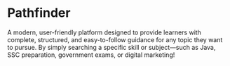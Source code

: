 # Pathfinder
A modern, user-friendly platform designed to provide learners with complete, structured, and easy-to-follow guidance for any topic they want to pursue. By simply searching a specific skill or subject—such as Java, SSC preparation, government exams, or digital marketing! 
